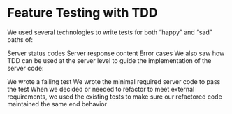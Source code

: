 # Feature Testing with TDD
We used several technologies to write tests for both “happy” and “sad” paths of:

Server status codes
Server response content
Error cases
We also saw how TDD can be used at the server level to guide the implementation of the server code:

We wrote a failing test
We wrote the minimal required server code to pass the test
When we decided or needed to refactor to meet external requirements, we used the existing tests to make sure our refactored code maintained the same end behavior